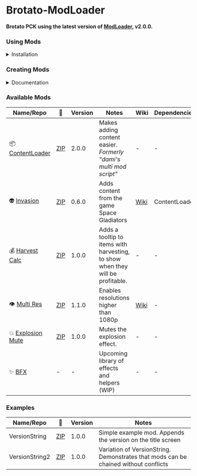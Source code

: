 # Brotato-ModLoader

**Brotato PCK using the latest version of [ModLoader](https://github.com/GodotModding/godot-mod-loader), v2.0.0.**

### Using Mods

 <details>
 <summary>Installation</summary>
 
- [Download the ``ModLoader.zip`` file](https://github.com/BrotatoMods/Brotato-ModLoader/releases/tag/v1.0.0)

- Unpack the ``ModLoader.zip`` file

- Copy the ``ModLoader.pck`` and the ``run.gd`` inside the Brotato game folder   
![image](https://user-images.githubusercontent.com/41547570/209873722-64bd0388-1a2b-4c67-88d7-3b83499f7466.png)

- Create a ``mods`` folder at the same location   
![image](https://user-images.githubusercontent.com/41547570/209873160-5fed6b66-52d3-4ee8-86d4-f752aa44b89e.png)

- Inside Steam add the following start options to Brotato   
![image](https://user-images.githubusercontent.com/41547570/209873529-0094e4f9-2326-4075-8352-42961c0c2980.png)   
![image](https://user-images.githubusercontent.com/41547570/209873571-dba1fbf1-9a30-48af-9d8d-56aee4ef5ccd.png)   
``--enable-mods --main-pack ModLoader.pck --script run.gd``

- Add mod zips to your "mods" folder. There's no need to unzip them, just drop them into "mods".   
   ![image](https://user-images.githubusercontent.com/41547570/209873887-cd37f093-0bdd-47ca-b21a-6b4f96098df0.png)
   - Note that some mods have dependencies, eg Invasion depends on ContentLoader.
   - This just means that to use one, you have to have the other.
   - You can check dependencies by opening the mod zip, going into "mods-unpacked" then the mod folder name, and checking "\_meta.json"


- Launch the game 🚀

 </details>

### Creating Mods

 <details>
 <summary>Documentation</summary>
 
  - For general information on how to use the Mod Loader check the [Godot Modding Repo](https://github.com/GodotModding/godot-mod-loader).
  - In the near future we will provide detailed and Brotato specifc documentation here 
  
 </details>

### Available Mods

| Name/Repo | 💾 | Version | Notes | Wiki | Dependencies |
| --- | --- | --- | --- | --- | --- |
| 📦 [ContentLoader](https://github.com/BrotatoMods/Brotato-ContentLoader/releases) | [ZIP](https://github.com/BrotatoMods/Brotato-ContentLoader/releases/download/v2.0.0/Dami-ContentLoader-v2.0.0.zip) | 2.0.0 | Makes adding content easier. <br>*Formerly "dami's multi mod script"* | - | - |
| 👽 [Invasion](https://github.com/BrotatoMods/Brotato-Invasion-Mod/releases) | [ZIP](https://github.com/BrotatoMods/Brotato-Invasion-Mod/releases/download/v6.0.0/Darkly77-Invasion-6.0.0.zip) | 0.6.0 | Adds content from the game Space Gladiators | [Wiki](https://brotato.wiki.spellsandguns.com/Mod:Invasion) | ContentLoader |
| 💰 [Harvest Calc](https://github.com/BrotatoMods/Brotato-Harvest-Calc) | [ZIP](https://github.com/BrotatoMods/Brotato-Harvest-Calc/releases/download/v1.0.0/Cube-HarvestCalc.zip) | 1.0.0 | Adds a tooltip to items with harvesting, to show when they will be profitable.  | - | - |
| 👁 [Multi Res](https://github.com/BrotatoMods/Brotato-MultiRes) | [ZIP](https://github.com/BrotatoMods/Brotato-MultiRes/releases/download/v1.1.0/KANA-MultiRes.zip) | 1.1.0 | Enables resolutions higher than 1080p | [Wiki](https://brotato.wiki.spellsandguns.com/Mod:Multiple_Resolutions_Mod) | - |
| 💥 [Explosion Mute](https://github.com/BrotatoMods/Brotato-Explosion-Mute) | [ZIP](https://github.com/BrotatoMods/Brotato-Explosion-Mute/releases/download/v1.0.0/KANA-ExplosionMute.zip) | 1.0.0 | Mutes the explosion effect.  | - | - |
| ✨ [BFX](https://github.com/BrotatoMods/Brotato-BFX) | - | - | Upcoming library of effects and helpers (WIP) | - | - | - |

### Examples

| Name/Repo | 💾 | Version | Notes |
| --- | --- | --- | --- |
| VersionString | [ZIP](https://github.com/BrotatoMods/Brotato-ModLoader/releases/download/v2.0.0/Darkly77-VersionString.zip) | 1.0.0 | Simple example mod. Appends the version on the title screen |
| VersionString2 | [ZIP](https://github.com/BrotatoMods/Brotato-ModLoader/releases/download/v2.0.0/Darkly77-VersionString2.zip) | 1.0.0 | Variation of VersionString. <br>Demonstrates that mods can be chained without conflicts |
